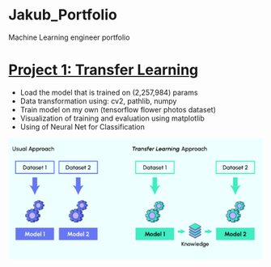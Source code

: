 # Jakub_Portfolio
Machine Learning engineer portfolio

# [Project 1: Transfer Learning](https://github.com/JakubTabor/Transfer_Learning_Deep_Learning/)
* Load the model that is trained on (2,257,984) params
* Data transformation using: cv2, pathlib, numpy
* Train model on my own (tensorflow flower photos dataset)
* Visualization of training and evaluation using matplotlib
* Using of Neural Net for Classification

![](https://github.com/JakubTabor/Jakub_Portfolio/blob/main/images/image.png)
